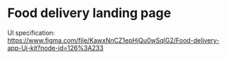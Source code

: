 # Food delivery landing page

UI specification: https://www.figma.com/file/KawxNnCZ1epHjQu0wSqlG2/Food-delivery-app-Ui-kit?node-id=126%3A233
